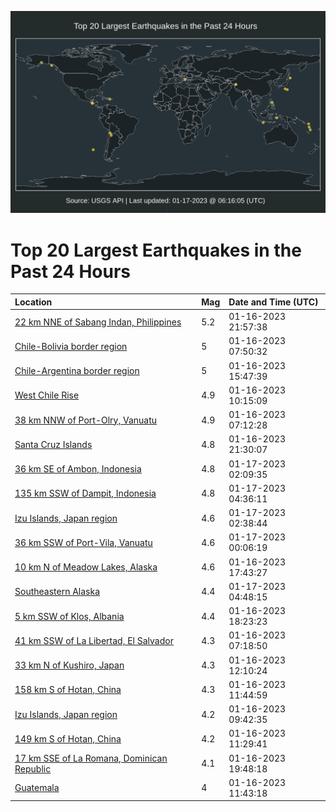 ![Map](./map.png)

# Top 20 Largest Earthquakes in the Past 24 Hours

| Location | Mag | Date and Time (UTC) |
|:---|:---|:---|
| [22 km NNE of Sabang Indan, Philippines](https://earthquake.usgs.gov/earthquakes/eventpage/us7000j4sk) | 5.2 | 01-16-2023 21:57:38 |
| [Chile-Bolivia border region](https://earthquake.usgs.gov/earthquakes/eventpage/us7000j4na) | 5 | 01-16-2023 07:50:32 |
| [Chile-Argentina border region](https://earthquake.usgs.gov/earthquakes/eventpage/us7000j4pm) | 5 | 01-16-2023 15:47:39 |
| [West Chile Rise](https://earthquake.usgs.gov/earthquakes/eventpage/us7000j4np) | 4.9 | 01-16-2023 10:15:09 |
| [38 km NNW of Port-Olry, Vanuatu](https://earthquake.usgs.gov/earthquakes/eventpage/us7000j4n4) | 4.9 | 01-16-2023 07:12:28 |
| [Santa Cruz Islands](https://earthquake.usgs.gov/earthquakes/eventpage/us7000j4sf) | 4.8 | 01-16-2023 21:30:07 |
| [36 km SE of Ambon, Indonesia](https://earthquake.usgs.gov/earthquakes/eventpage/us7000j4ti) | 4.8 | 01-17-2023 02:09:35 |
| [135 km SSW of Dampit, Indonesia](https://earthquake.usgs.gov/earthquakes/eventpage/us7000j4u0) | 4.8 | 01-17-2023 04:36:11 |
| [Izu Islands, Japan region](https://earthquake.usgs.gov/earthquakes/eventpage/us7000j4tp) | 4.6 | 01-17-2023 02:38:44 |
| [36 km SSW of Port-Vila, Vanuatu](https://earthquake.usgs.gov/earthquakes/eventpage/us7000j4t1) | 4.6 | 01-17-2023 00:06:19 |
| [10 km N of Meadow Lakes, Alaska](https://earthquake.usgs.gov/earthquakes/eventpage/ak023qqz70l) | 4.6 | 01-16-2023 17:43:27 |
| [Southeastern Alaska](https://earthquake.usgs.gov/earthquakes/eventpage/ak023s6syd5) | 4.4 | 01-17-2023 04:48:15 |
| [5 km SSW of Klos, Albania](https://earthquake.usgs.gov/earthquakes/eventpage/us7000j4rc) | 4.4 | 01-16-2023 18:23:23 |
| [41 km SSW of La Libertad, El Salvador](https://earthquake.usgs.gov/earthquakes/eventpage/us7000j4mz) | 4.3 | 01-16-2023 07:18:50 |
| [33 km N of Kushiro, Japan](https://earthquake.usgs.gov/earthquakes/eventpage/us7000j4p4) | 4.3 | 01-16-2023 12:10:24 |
| [158 km S of Hotan, China](https://earthquake.usgs.gov/earthquakes/eventpage/us7000j4p0) | 4.3 | 01-16-2023 11:44:59 |
| [Izu Islands, Japan region](https://earthquake.usgs.gov/earthquakes/eventpage/us7000j4nl) | 4.2 | 01-16-2023 09:42:35 |
| [149 km S of Hotan, China](https://earthquake.usgs.gov/earthquakes/eventpage/us7000j4nw) | 4.2 | 01-16-2023 11:29:41 |
| [17 km SSE of La Romana, Dominican Republic](https://earthquake.usgs.gov/earthquakes/eventpage/pr2023016000) | 4.1 | 01-16-2023 19:48:18 |
| [Guatemala](https://earthquake.usgs.gov/earthquakes/eventpage/us7000j4ny) | 4 | 01-16-2023 11:43:18 |
